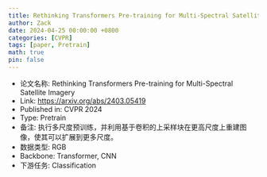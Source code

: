 ```yaml
---
title: Rethinking Transformers Pre-training for Multi-Spectral Satellite Imagery
author: Zack
date: 2024-04-25 00:00:00 +0800
categories: [CVPR]
tags: [paper, Pretrain]
math: true
pin: false
---
```

- 论文名称: Rethinking Transformers Pre-training for Multi-Spectral Satellite Imagery
- Link: https://arxiv.org/abs/2403.05419
- Published in: CVPR 2024
- Type: Pretrain
- 备注: 执行多尺度预训练，并利用基于卷积的上采样块在更高尺度上重建图像，使其可以扩展到更多尺度。
- 数据类型: RGB
- Backbone: Transformer, CNN
- 下游任务: Classification
